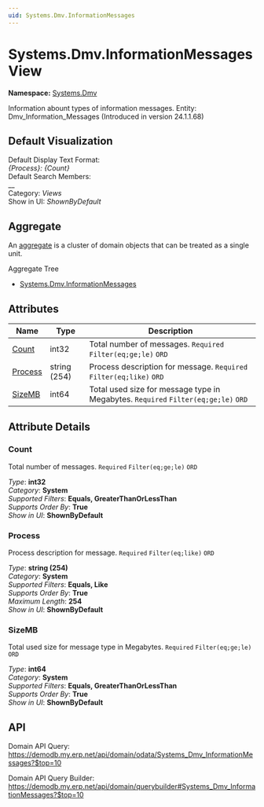 ```yaml
---
uid: Systems.Dmv.InformationMessages
---
```

# Systems.Dmv.InformationMessages View

**Namespace:** [Systems.Dmv](Systems.Dmv.md)  

Information abount types of information messages. Entity: Dmv_Information_Messages (Introduced in version 24.1.1.68)

## Default Visualization
Default Display Text Format:  
_{Process}: {Count}_  
Default Search Members:  
__  
Category:  _Views_  
Show in UI:  _ShownByDefault_  

## Aggregate
An [aggregate](https://docs.erp.net/tech/advanced/concepts/aggregates.html) is a cluster of domain objects that can be treated as a single unit.  

Aggregate Tree  
* [Systems.Dmv.InformationMessages](Systems.Dmv.InformationMessages.md)  

## Attributes

| Name | Type | Description |
| ---- | ---- | --- |
| [Count](Systems.Dmv.InformationMessages.md#count) | int32 | Total number of messages. `Required` `Filter(eq;ge;le)` `ORD` 
| [Process](Systems.Dmv.InformationMessages.md#process) | string (254) | Process description for message. `Required` `Filter(eq;like)` `ORD` 
| [SizeMB](Systems.Dmv.InformationMessages.md#sizemb) | int64 | Total used size for message type in Megabytes. `Required` `Filter(eq;ge;le)` `ORD` 


## Attribute Details

### Count

Total number of messages. `Required` `Filter(eq;ge;le)` `ORD`

_Type_: **int32**  
_Category_: **System**  
_Supported Filters_: **Equals, GreaterThanOrLessThan**  
_Supports Order By_: **True**  
_Show in UI_: **ShownByDefault**  

### Process

Process description for message. `Required` `Filter(eq;like)` `ORD`

_Type_: **string (254)**  
_Category_: **System**  
_Supported Filters_: **Equals, Like**  
_Supports Order By_: **True**  
_Maximum Length_: **254**  
_Show in UI_: **ShownByDefault**  

### SizeMB

Total used size for message type in Megabytes. `Required` `Filter(eq;ge;le)` `ORD`

_Type_: **int64**  
_Category_: **System**  
_Supported Filters_: **Equals, GreaterThanOrLessThan**  
_Supports Order By_: **True**  
_Show in UI_: **ShownByDefault**  


## API

Domain API Query:
<https://demodb.my.erp.net/api/domain/odata/Systems_Dmv_InformationMessages?$top=10>

Domain API Query Builder:
<https://demodb.my.erp.net/api/domain/querybuilder#Systems_Dmv_InformationMessages?$top=10>


